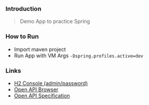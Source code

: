 ### Introduction 
> Demo App to practice Spring

### How to Run 
 - Import maven project 
 - Run App with VM Args <code>-Dspring.profiles.active=dev</code>


### Links 
 - [H2 Console (admin/password)](http://localhost:8080/h2-console/)
 - [Open API Browser](http://localhost:8080/swagger-ui/index.html)
 - [Open API Specification](http://localhost:8080/v3/api-docs)